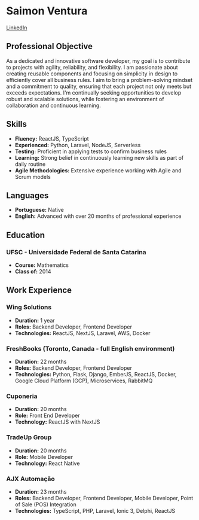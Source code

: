 # Saimon Ventura
[LinkedIn](https://www.linkedin.com/in/saimon-v-36703280)

## Professional Objective
As a dedicated and innovative software developer, my goal is to contribute to projects with agility, reliability, and flexibility. I am passionate about creating reusable components and focusing on simplicity in design to efficiently cover all business rules. I aim to bring a problem-solving mindset and a commitment to quality, ensuring that each project not only meets but exceeds expectations. I'm continually seeking opportunities to develop robust and scalable solutions, while fostering an environment of collaboration and continuous learning.

## Skills

- **Fluency:** ReactJS, TypeScript
- **Experienced:** Python, Laravel, NodeJS, Serverless
- **Testing:** Proficient in applying tests to confirm business rules
- **Learning:** Strong belief in continuously learning new skills as part of daily routine
- **Agile Methodologies:** Extensive experience working with Agile and Scrum models

## Languages

- **Portuguese:** Native
- **English:** Advanced with over 20 months of professional experience

## Education

### UFSC - Universidade Federal de Santa Catarina
- **Course:** Mathematics
- **Class of:** 2014


## Work Experience

### Wing Solutions
- **Duration:** 1 year
- **Roles:** Backend Developer, Frontend Developer
- **Technologies:** ReactJS, NextJS, Laravel, AWS, Docker

### FreshBooks (Toronto, Canada - full English environment)
- **Duration:** 22 months
- **Roles:** Backend Developer, Frontend Developer
- **Technologies:** Python, Flask, Django, EmberJS, ReactJS, Docker, Google Cloud Platform (GCP), Microservices, RabbitMQ

### Cuponeria
- **Duration:** 20 months
- **Role:** Front End Developer
- **Technology:** ReactJS with NextJS

### TradeUp Group
- **Duration:** 20 months
- **Role:** Mobile Developer
- **Technology:** React Native

### AJX Automação
- **Duration:** 23 months
- **Roles:** Backend Developer, Frontend Developer, Mobile Developer, Point of Sale (POS) Integration
- **Technologies:** TypeScript, PHP, Laravel, Ionic 3, Delphi, ReactJS
